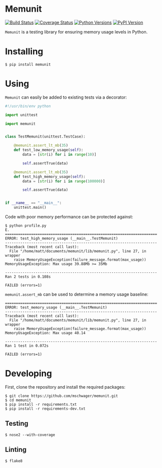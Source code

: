 # Memunit

[![Build Status](https://travis-ci.org/mschwager/memunit.svg?branch=master)](https://travis-ci.org/mschwager/memunit)
[![Coverage Status](https://coveralls.io/repos/github/mschwager/memunit/badge.svg?branch=master)](https://coveralls.io/github/mschwager/memunit?branch=master)
[![Python Versions](https://img.shields.io/pypi/pyversions/memunit.svg)](https://img.shields.io/pypi/pyversions/memunit.svg)
[![PyPI Version](https://img.shields.io/pypi/v/memunit.svg)](https://img.shields.io/pypi/v/memunit.svg)

`Memunit` is a testing library for ensuring memory usage levels in Python.

# Installing

```
$ pip install memunit
```

# Using

`Memunit` can easily be added to existing tests via a decorator:

```python
#!/usr/bin/env python

import unittest

import memunit


class TestMemunit(unittest.TestCase):

    @memunit.assert_lt_mb(35)
    def test_low_memory_usage(self):
        data = [str(i) for i in range(10)]

        self.assertTrue(data)

    @memunit.assert_lt_mb(35)
    def test_high_memory_usage(self):
        data = [str(i) for i in range(100000)]

        self.assertTrue(data)


if __name__ == "__main__":
    unittest.main()
```

Code with poor memory performance can be protected against:

```
$ python profile.py
E.
======================================================================
ERROR: test_high_memory_usage (__main__.TestMemunit)
----------------------------------------------------------------------
Traceback (most recent call last):
  File "/home/matt/documents/memunit/lib/memunit.py", line 27, in wrapper
    raise MemoryUsageException(failure_message.format(max_usage))
MemoryUsageException: Max usage 39.88Mb >= 35Mb

----------------------------------------------------------------------
Ran 2 tests in 0.108s

FAILED (errors=1)
```

`memunit.assert_mb` can be used to determine a memory usage baseline:

```
======================================================================
ERROR: test_memory_usage (__main__.TestMemunit)
----------------------------------------------------------------------
Traceback (most recent call last):
  File "/home/matt/documents/memunit/lib/memunit.py", line 27, in wrapper
    raise MemoryUsageException(failure_message.format(max_usage))
MemoryUsageException: Max usage 40.14

----------------------------------------------------------------------
Ran 1 test in 0.072s

FAILED (errors=1)
```

# Developing

First, clone the repository and install the required packages:

```
$ git clone https://github.com/mschwager/memunit.git
$ cd memunit
$ pip install -r requirements.txt
$ pip install -r requirements-dev.txt
```

## Testing

```
$ nose2 --with-coverage
```

## Linting

```
$ flake8
```
